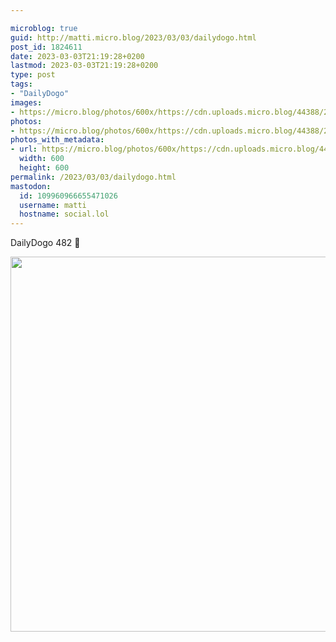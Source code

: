 ```yaml
---

microblog: true
guid: http://matti.micro.blog/2023/03/03/dailydogo.html
post_id: 1824611
date: 2023-03-03T21:19:28+0200
lastmod: 2023-03-03T21:19:28+0200
type: post
tags:
- "DailyDogo"
images:
- https://micro.blog/photos/600x/https://cdn.uploads.micro.blog/44388/2023/86590aba2a.jpg
photos:
- https://micro.blog/photos/600x/https://cdn.uploads.micro.blog/44388/2023/86590aba2a.jpg
photos_with_metadata:
- url: https://micro.blog/photos/600x/https://cdn.uploads.micro.blog/44388/2023/86590aba2a.jpg
  width: 600
  height: 600
permalink: /2023/03/03/dailydogo.html
mastodon:
  id: 109960966655471026
  username: matti
  hostname: social.lol
---
```

DailyDogo 482 🐶

<img src="/media/uploads/2023/86590aba2a.jpg" width="600" height="600" alt="" />
